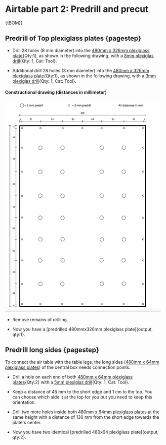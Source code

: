 
# Airtable part 2: Predrill and precut

{{BOM}}

## Predrill of Top plexiglass plates {pagestep}

- Drill 28 holes (8 mm diameter) into the [480mm x 326mm plexiglass plate](plexiglass.yml#480x326pg){Qty:1}, as shown in the following drawing, with a [8mm plexiglas drill](tools.yml#8mmdrill){Qty: 1, Cat: Tool}.

- Additional drill 28 holes (3 mm diameter) into the [480mm x 326mm plexiglass plate](plexiglass.yml#480x326pg){Qty:1}, as shown in the following drawing, with a [3mm plexiglas drill](tools.yml#3mmdrill){Qty: 1, Cat: Tool}.

#### Constructional drawing (distances in millimeter)  

![](images/top_plate_large.png)

 
- Remove remains of drilling. 

- Now you have a [predrilled 480mmx326mm plexiglass plate]{output, qty:1}.

## Predrill long sides {pagestep}





To connect the air table with the table legs, the long sides ([480mm x 64mm plexiglass plates](plexiglass.yml#480x64pg)) of the central box needs connection points. 



- Drill a hole on each end of both [480mm x 64mm plexiglass plates](plexiglass.yml#480x64pg){Qty:2} with a [5mm plexiglas drill](tools.yml#5mmdrill){Qty: 1, Cat: Tool}. 

- Keep a distance of 45 mm to the short edge and 1 cm to the top. You can choose which side it at the top for you but you need to keep this orientation.

- Drill two more holes inside both [480mm x 64mm plexiglass plates](plexiglass.yml#480x64pg) at the same height with a distance of 130 mm from the short edge towards the plate's center.




- Now you have two identical [predrilled 480x64 plexiglass plate]{output, qty:2}.






